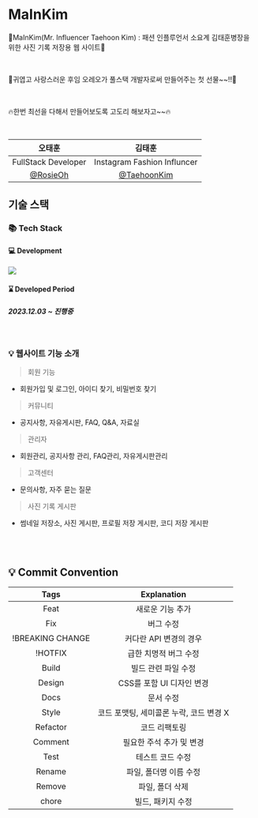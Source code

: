 # MaInKim
🤵MaInKim(Mr. Influencer Taehoon Kim) : 패션 인플루언서 소요계 김태훈병장을 위한 사진 기록 저장용 웹 사이트🤵

<p align="center">

</p>

<br/>
<p>
🎁귀엽고 사랑스러운 후임 오레오가 풀스택 개발자로써 만들어주는 첫 선물~~!!🎁
</p>

<br/>
<p>
🔥한번 최선을 다해서 만들어보도록 고도리 해보자고~~🔥
</p>

<br/>


|      오태훈                            |  김태훈                             |                                                     
|:--------------------------------------:|:----:                           |
|   FullStack Developer                  |  Instagram Fashion Influncer    |
| [@RosieOh](https://github.com/rosieoh) |[@TaehoonKim](https://www.instagram.com/__achrom4tic/) 


## 기술 스택

### 📚 Tech Stack 
#### 💻 Development
<img src="https://skillicons.dev/icons?i=java,spring,mysql,javascript,jquery,react,express& perline="/>

#### ⌛ Developed Period
##### 2023.12.03 ~ 진행중


<br>

### 💡 웹사이트 기능 소개
> 회원 기능
- 회원가입 및 로그인, 아이디 찾기, 비밀번호 찾기

> 커뮤니티
- 공지사항, 자유게시판, FAQ, Q&A, 자료실

> 관리자
- 회원관리, 공지사항 관리, FAQ관리, 자유게시판관리

> 고객센터
- 문의사항, 자주 묻는 질문

> 사진 기록 게시판
- 썸네일 저장소, 사진 게시판, 프로필 저장 게시판, 코디 저장 게시판
<br>


<br>

## 💡 Commit Convention

|       Tags       |               Explanation               |
| :--------------: | :-------------------------------------: |
|       Feat       |            새로운 기능 추가             |
|       Fix        |                버그 수정                |
| !BREAKING CHANGE |         커다란 API 변경의 경우          |
|     !HOTFIX      |          급한 치명적 버그 수정          |
|      Build       |           빌드 관련 파일 수정           |
|      Design      |        CSS를 포함 UI 디자인 변경        |
|       Docs       |                문서 수정                |
|      Style       | 코드 포맷팅, 세미콜론 누락, 코드 변경 X |
|     Refactor     |              코드 리팩토링              |
|     Comment      |        필요한 주석 추가 및 변경         |
|       Test       |            테스트 코드 수정             |
|      Rename      |         파일, 폴더명 이름 수정          |
|      Remove      |             파일, 폴더 삭제             |
|      chore       |            빌드, 패키지 수정            |

